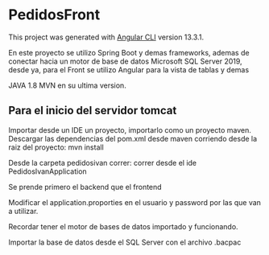 # PedidosFront

This project was generated with [Angular CLI](https://github.com/angular/angular-cli) version 13.3.1.

En este proyecto se utilizo Spring Boot y demas frameworks, ademas de conectar hacia un motor de base de datos Microsoft SQL Server 2019, desde ya, para el Front se utilizo Angular para la vista de tablas y demas

JAVA 1.8
MVN en su ultima version.


## Para el inicio del servidor tomcat
Importar desde un IDE un proyecto, importarlo como un proyecto maven.
Descargar las dependencias del pom.xml desde maven corriendo desde la raiz del proyecto: mvn install

Desde la carpeta pedidosivan correr: correr desde el ide PedidosIvanApplication

Se prende primero el backend que el frontend

Modificar el application.proporties en el usuario y password por las que van a utilizar.

Recordar tener el motor de bases de datos importado y funcionando.

Importar la base de datos desde el SQL Server con el archivo .bacpac
